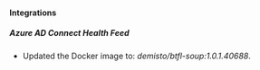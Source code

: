 #### Integrations
##### Azure AD Connect Health Feed
- Updated the Docker image to: *demisto/btfl-soup:1.0.1.40688*.
